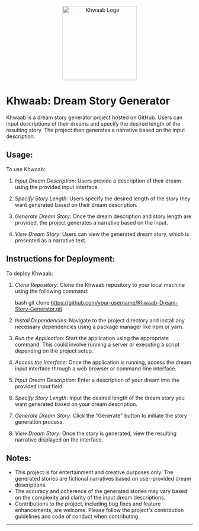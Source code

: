 

<div align="center">
  <img src="https://github.com/Ananyaearth/Khwaab-Dream-Story-Generator/assets/92315422/482fbf5a-4698-423b-83a2-a89d2c92d575" alt="Khwaab Logo" width="200">
</div>

# Khwaab: Dream Story Generator

Khwaab is a dream story generator project hosted on GitHub. Users can input descriptions of their dreams and specify the desired length of the resulting story. The project then generates a narrative based on the input description.

## Usage:

To use Khwaab:

1. *Input Dream Description*: Users provide a description of their dream using the provided input interface.

2. *Specify Story Length*: Users specify the desired length of the story they want generated based on their dream description.

3. *Generate Dream Story*: Once the dream description and story length are provided, the project generates a narrative based on the input.

4. *View Dream Story*: Users can view the generated dream story, which is presented as a narrative text.

## Instructions for Deployment:

To deploy Khwaab:

1. *Clone Repository*: Clone the Khwaab repository to your local machine using the following command:

   bash
   git clone https://github.com/your-username/Khwaab-Dream-Story-Generator.git
   

2. *Install Dependencies*: Navigate to the project directory and install any necessary dependencies using a package manager like npm or yarn.

3. *Run the Application*: Start the application using the appropriate command. This could involve running a server or executing a script depending on the project setup.

4. *Access the Interface*: Once the application is running, access the dream input interface through a web browser or command-line interface.

5. *Input Dream Description*: Enter a description of your dream into the provided input field.

6. *Specify Story Length*: Input the desired length of the dream story you want generated based on your dream description.

7. *Generate Dream Story*: Click the "Generate" button to initiate the story generation process.

8. *View Dream Story*: Once the story is generated, view the resulting narrative displayed on the interface.

## Notes:

- This project is for entertainment and creative purposes only. The generated stories are fictional narratives based on user-provided dream descriptions.
- The accuracy and coherence of the generated stories may vary based on the complexity and clarity of the input dream descriptions.
- Contributions to the project, including bug fixes and feature enhancements, are welcome. Please follow the project's contribution guidelines and code of conduct when contributing.

---
